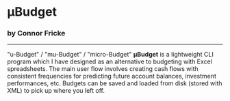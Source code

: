 # μBudget
### by Connor Fricke
---
"u-Budget" / "mu-Budget" / "micro-Budget"
__μBudget__ is a lightweight CLI program which I have designed as an alternative to budgeting with Excel spreadsheets. The main user flow involves creating cash flows with consistent frequencies for predicting future account balances, investment performances, etc. Budgets can be saved and loaded from disk (stored with XML) to pick up where you left off.

